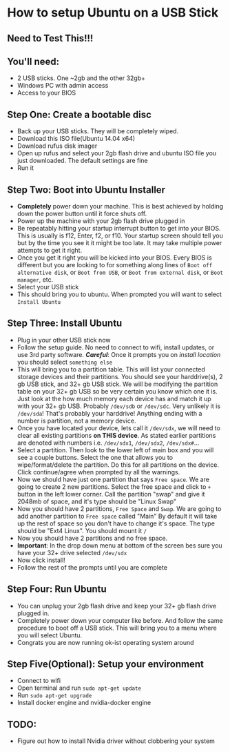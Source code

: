# How to setup Ubuntu on a USB Stick

## Need to Test This!!!

## You'll need:
  - 2 USB sticks. One ~2gb and the other 32gb+
  - Windows PC with admin access
  - Access to your BIOS

## Step One: Create a bootable disc
  - Back up your USB sticks. They will be completely wiped.
  - Download this ISO file(Ubuntu 14.04 x64)
  - Download rufus disk imager
  - Open up rufus and select your 2gb flash drive and ubuntu ISO file you just downloaded. The default settings are fine
  - Run it

## Step Two: Boot into Ubuntu Installer
  - **Completely** power down your machine. This is best achieved by holding down the power button until it force shuts off.
  - Power up the machine with your 2gb flash drive plugged in
  - Be repeatably hitting your startup interrupt button to get into your BIOS. This is usually is f12, Enter, f2, or f10. Your startup screen should tell you but by the time you see it it might be too late. It may take multiple power attempts to get it right.
  - Once you get it right you will be kicked into your BIOS. Every BIOS is different but you are looking to for something along lines of `Boot off alternative disk`, or `Boot from USB`, or `Boot from external disk`, or `Boot manager`, etc.
  - Select your USB stick
  - This should bring you to ubuntu. When prompted you will want to select `Install Ubuntu`

## Step Three: Install Ubuntu
  - Plug in your other USB stick now
  - Follow the setup guide. No need to connect to wifi, install updates, or use 3rd party software. ***Careful***: Once it prompts you on *install location* you should select `something else`
  - This will bring you to a partition table. This will list your connected storage devices and their partitions. You should see your harddrive(s), 2 gb USB stick, and 32+ gb USB stick. We will be modifying the partition table on your 32+ gb USB so be very certain you know which one it is. Just look at the how much memory each device has and match it up with your 32+ gb USB. Probably `/dev/sdb` or `/dev/sdc`. Very unlikely it is `/dev/sda`! That's probably your harddrive! Anything ending with a number is partition, not a memory device.
  - Once you have located your device, lets call it `/dev/sdx`, we will need to clear all existing partitions **on THIS device**. As stated earlier partitions are denoted with numbers i.e. `/dev/sdx1`, `/dev/sdx2`, `/dev/sdx#`...
  - Select a partition. Then look to the lower left of main box and you will see a couple buttons. Select the one that allows you to wipe/format/delete the partition. Do this for all partitions on the device. Click continue/agree when prompted by all the warnings.
  - Now we should have just one partition that says `Free space`. We are going to create 2 new partitions. Select the free space and click to `+` button in the left lower corner. Call the partition "swap" and give it 2048mb of space, and it's type should be "Linux Swap"
  - Now you should have 2 partitions, `Free Space` and `Swap`. We are going to add another partition to `Free space` called "Main" By default it will take up the rest of space so you don't have to change it's space. The type should be "Ext4 Linux". You should mount it `/`
  - Now you should have 2 partitions and no free space.
  - **Important**: In the drop down menu at bottom of the screen bes sure you have your 32+ drive selected `/dev/sdx`
  - Now click install!
  - Follow the rest of the prompts until you are complete

## Step Four: Run Ubuntu
  - You can unplug your 2gb flash drive and keep your 32+ gb flash drive plugged in.
  - Completely power down your computer like before. And follow the same procedure to boot off a USB stick. This will bring you to a menu where you will select Ubuntu.
  - Congrats you are now running ok-ist operating system around

## Step Five(Optional): Setup your environment
  - Connect to wifi
  - Open terminal and run `sudo apt-get update`
  - Run `sudo apt-get upgrade`
  - Install docker engine and nvidia-docker engine

## TODO:
  - Figure out how to install Nvidia driver without clobbering your system
